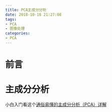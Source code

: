 ```yaml
---
title: PCA主成分分析
date: 2018-10-18 21:27:08
tags:
- PCA
- 图像处理
categories:
- PCA
---
```

# 前言

# 主成分分析

小白入门看这个[通俗易懂的主成分分析（PCA）详解](https://blog.csdn.net/Murray_/article/details/79945148)




